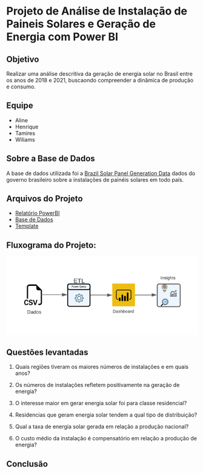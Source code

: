 # Projeto de Análise de Instalação de Paineis Solares e Geração de Energia com Power BI

## Objetivo
Realizar uma análise descritiva da geração de energia solar no Brasil entre os anos de 2018 e 2021, buscaondo compreender a dinâmica de produção e consumo.

## Equipe

- Aline
- Henrique
- Tamires
- Wiliams

## Sobre a Base de Dados
A base de dados utilizada foi a [Brazil Solar Panel Generation Data](https://www.kaggle.com/datasets/luccagodoy/empreendimento-gerao-distribuda-aneel) dados do governo brasileiro sobre a instalações de painéis solares em todo país.

## Arquivos do Projeto

- [Relatório PowerBI](./relatorio/)
- [Base de Dados](./base_dados/)
- [Template](./img/template/)

## Fluxograma do Projeto:

<img src='./img/workflow/workflow.png' width=610>

## Questões levantadas

1. Quais regiões tiveram os maiores números de instalações e em quais anos?

2. Os números de instalações refletem positivamente na geração de energia?

3. O interesse maior em gerar energia solar foi para classe residencial?

4. Residencias que geram energia solar tendem a qual tipo de distribuição?

5. Qual a taxa de energia solar gerada em relação a produção nacional?

6. O custo médio da instalação é compensatório em relação a produção de energia?

## Conclusão
